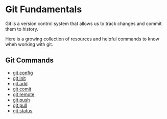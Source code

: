 # Git Fundamentals

Git is a version control system that allows us to track changes and commit them to history.

Here is a growing collection of resources and helpful commands to know wheh working with git.

## Git Commands
- [git config](./commands/Config.md) 
- [git init](./commands/Init.md)
- [git add](./commands/Add.md)
- [git comit](./commands/Commit.md)
- [git remote](./commands/Remote.md)
- [git push](./commands/Push.md)
- [git pull](./commands/Pull.md)
- [git status](./commands/Status)
